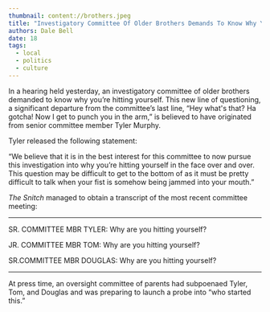 ```yaml
---
thumbnail: content://brothers.jpeg
title: "Investigatory Committee Of Older Brothers Demands To Know Why You're Hitting Yourself"
authors: Dale Bell
date: 18
tags:
  - local
  - politics
  - culture
---
```


In a hearing held yesterday, an investigatory committee of older brothers demanded to know why you’re hitting yourself. This new line of questioning, a significant departure from the committee’s last line, “Hey what's that? Ha gotcha! Now I get to punch you in the arm,” is believed to have originated from senior committee member Tyler Murphy.

Tyler released the following statement:

“We believe that it is in the best interest for this committee to now pursue this investigation into why you’re hitting yourself in the face over and over. This question may be difficult to get to the bottom of as it must be pretty difficult to talk when your fist is somehow being jammed into your mouth.”

*The Snitch* managed to obtain a transcript of the most recent committee meeting:

---

SR. COMMITTEE MBR TYLER: Why are you hitting yourself? 

JR. COMMITTEE MBR TOM: Why are you hitting yourself? 

SR.COMMITTEE MBR DOUGLAS: Why are you hitting yourself? 

---

At press time, an oversight committee of parents had subpoenaed Tyler, Tom, and Douglas and was preparing to launch a probe into “who started this.”
